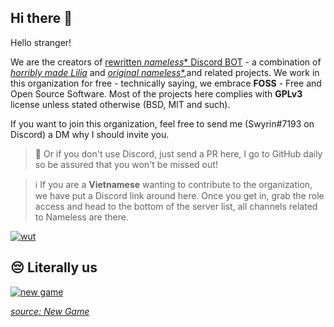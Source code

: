 ## Hi there :wave:

Hello stranger!

We are the creators of [rewritten *nameless** Discord BOT](https://github.com/nameless-on-discord/nameless/) - a combination of [*horribly made Lilia*]() and [*original nameless**](),and related projects. We work in this organization for free - technically saying, we embrace **FOSS** - Free and Open Source Software. Most of the projects here complies with **GPLv3** license unless stated otherwise (BSD, MIT and such).

If you want to join this organization, feel free to send me (Swyrin#7193 on Discord) a DM why I should invite you.
> :handshake: Or if you don't use Discord, just send a PR here, I go to GitHub daily so be assured that you won't be missed out!

> :information_source: If you are a **Vietnamese** wanting to contribute to the organization, we have put a Discord link around here. Once you get in, grab the role access and head to the bottom of the server list, all channels related to Nameless are there.

[![wut](https://badgen.net/badge/Love/From%20Nameless/pink?icon=github)]()

## :pensive: Literally us

[![new game](https://avatars.githubusercontent.com/u/99876293?s=400&u=e4e834c6536c6d1b4f9efc7b280fedd8bdb2a542&v=4)]()

[*source: New Game*](https://myanimelist.net/anime/31953/New_Game)
